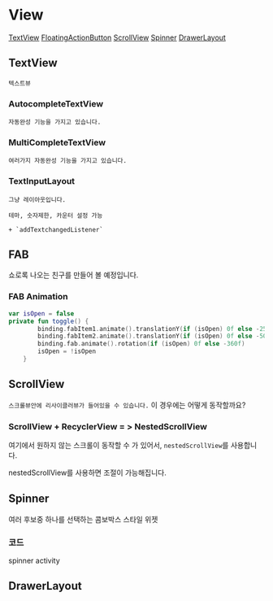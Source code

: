 # View

[TextView](#autocompletetextview)
[FloatingActionButton](#fab)
[ScrollView](#scrollview)
[Spinner](#spinner)
[DrawerLayout](#drawerlayout)

## TextView

    텍스트뷰

### AutocompleteTextView

    자동완성 기능을 가지고 있습니다.

### MultiCompleteTextView

    여러가지 자동완성 기능을 가지고 있습니다.

### TextInputLayout

    그냥 레이아웃입니다.

    테마, 숫자제한, 카운터 설정 가능

    + `addTextchangedListener`

## FAB

쇼로록 나오는 친구를 만들어 볼 예정입니다.

### FAB Animation

```Kotlin
var isOpen = false
private fun toggle() {
        binding.fabItem1.animate().translationY(if (isOpen) 0f else -250f)
        binding.fabItem2.animate().translationY(if (isOpen) 0f else -500f)
        binding.fab.animate().rotation(if (isOpen) 0f else -360f)
        isOpen = !isOpen
    }
```

## ScrollView

`스크롤뷰안에 리사이클러뷰가 들어있을 수 있습니다.` 이 경우에는 어떻게 동작할까요?

### ScrollView + RecyclerView = > NestedScrollView

여기에서 원하지 않는 스크롤이 동작할 수 가 있어서, `nestedScrollView`를 사용합니다.

nestedScrollView를 사용하면 조절이 가능해집니다.

## Spinner

여러 후보중 하나를 선택하는 콤보박스 스타일 위젯

### 코드

spinner activity

## DrawerLayout
